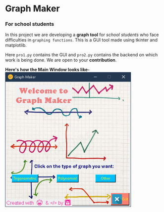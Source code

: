 # Graph Maker
### For school students

In this project we are developing a **graph tool** for _school students_ who face difficulties in `graphing functions`.
This is a GUI tool made using tkinter and matplotlib.

Here `pro1.py` contains the GUI and `pro2.py` contains the backend on which work is being done.
We are open to your **contribution**.

**Here's how the Main Window looks like-**
![Periodic](https://github.com/aloner-pro/GraphMaker/blob/master/images/mainwin.png?raw=True)